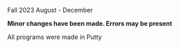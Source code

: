 Fall 2023
August - December

**Minor changes have been made. Errors may be present**

All programs were made in Putty
